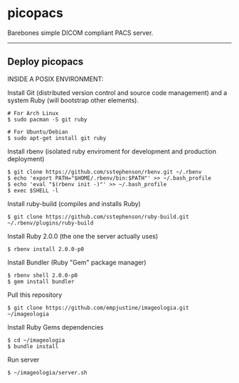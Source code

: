 picopacs
========

Barebones simple DICOM compliant PACS server.

-----

Deploy picopacs
---------------


INSIDE A POSIX ENVIRONMENT:

Install Git (distributed version control and source code management) and a
system Ruby (will bootstrap other elements).

    # For Arch Linux
    $ sudo pacman -S git ruby
    
    # For Ubuntu/Debian
    $ sudo apt-get install git ruby

Install rbenv (isolated ruby enviroment for development and production deployment)

    $ git clone https://github.com/sstephenson/rbenv.git ~/.rbenv
    $ echo 'export PATH="$HOME/.rbenv/bin:$PATH"' >> ~/.bash_profile
    $ echo 'eval "$(rbenv init -)"' >> ~/.bash_profile
    $ exec $SHELL -l

Install ruby-build (compiles and installs Ruby)

    $ git clone https://github.com/sstephenson/ruby-build.git ~/.rbenv/plugins/ruby-build

Install Ruby 2.0.0 (the one the server actually uses)

    $ rbenv install 2.0.0-p0

Install Bundler (Ruby "Gem" package manager)

    $ rbenv shell 2.0.0-p0
    $ gem install bundler

Pull this repository

    $ git clone https://github.com/empjustine/imageologia.git ~/imageologia

Install Ruby Gems dependencies

    $ cd ~/imageologia
    $ bundle install

Run server

    $ ~/imageologia/server.sh